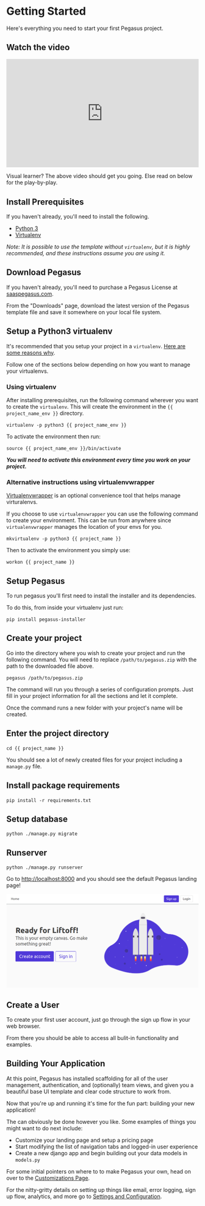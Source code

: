 Getting Started
===============

Here's everything you need to start your first Pegasus project.

## Watch the video

<div style="position: relative; padding-bottom: 56.25%; height: 0; overflow: hidden; max-width: 100%; height: auto; margin-bottom: 1em;">
    <iframe src="https://www.youtube.com/embed/wMNYQCX4tTE" frameborder="0" allowfullscreen style="position: absolute; top: 0; left: 0; width: 100%; height: 100%;"></iframe>
</div>

Visual learner? The above video should get you going.
Else read on below for the play-by-play.

## Install Prerequisites

If you haven't already, you'll need to install the following.

- [Python 3](https://www.python.org/downloads/)
- [Virtualenv](https://virtualenv.pypa.io/en/stable/)

*Note: It is possible to use the template without `virtualenv`, 
but it is highly recommended, and these instructions assume you are using it.*

## Download Pegasus

If you haven't already, you'll need to purchase a Pegasus License at [saaspegasus.com](http://www.saaspegasus.com/).

From the "Downloads" page, download the latest version of the Pegasus template file and save it somewhere on your local file system.

## Setup a Python3 virtualenv

It's recommended that you setup your project in a `virtualenv`.
[Here are some reasons why](https://help.pythonanywhere.com/pages/VirtualenvsExplained/).

Follow one of the sections below depending on how you want to manage your virtualenvs.
 
### Using virtualenv

After installing prerequisites, run the following command wherever you want to create
the `virtualenv`. This will create the environment in the `{{ project_name_env }}` directory.

```
virtualenv -p python3 {{ project_name_env }}
```

To activate the environment then run:

```
source {{ project_name_env }}/bin/activate
```

***You will need to activate this environment every time you work on your project.***

### Alternative instructions using virtualenvwrapper

[Virtualenvwrapper](https://virtualenvwrapper.readthedocs.io/en/latest/) is an optional convenience 
tool that helps manage virturalenvs. 
 
If you choose to use `virtualenvwrapper` you can use the following command to create your environment.
This can be run from anywhere since `virtualenvwrapper` manages the location of your envs for you.

```
mkvirtualenv -p python3 {{ project_name }}
```

Then to activate the environment you simply use:

```
workon {{ project_name }}
```

## Setup Pegasus

To run pegasus you'll first need to install the installer and its dependencies.

To do this, from inside your virtualenv just run:

```
pip install pegasus-installer
```

## Create your project

Go into the directory where you wish to create your project and run the following command.
You will need to replace `/path/to/pegasus.zip` with the path to the downloaded file above.

```
pegasus /path/to/pegasus.zip
```

The command will run you through a series of configuration prompts. 
Just fill in your project information for all the sections and let it complete.

Once the command runs a new folder with your project's name will be created.

## Enter the project directory

```
cd {{ project_name }}
```

You should see a lot of newly created files for your project including a `manage.py` file.

## Install package requirements

```
pip install -r requirements.txt
```

## Setup database

```
python ./manage.py migrate
```

## Runserver

```
python ./manage.py runserver
```

Go to [http://localhost:8000](http://localhost:8000) and you should see the default Pegasus landing page!

![](images/pegasus-landing-page.png)

## Create a User

To create your first user account, just go through the sign up flow in your web browser.

From there you should be able to access all bulit-in functionality and examples.

## Building Your Application

At this point, Pegasus has installed scaffolding for all of the user management, authentication, and (optionally) team views,
and given you a beautiful base UI template and clear code structure to work from. 
 
Now that you're up and running it's time for the fun part: building your new application!

The can obviously be done however you like.
Some examples of things you might want to do next include:

- Customize your landing page and setup a pricing page
- Start modifying the list of navigation tabs and logged-in user experience
- Create a new django app and begin building out your data models in `models.py`

For some initial pointers on where to to make Pegasus your own, head on over to the [Customizations Page](/customizations).

For the nitty-gritty details on setting up things like email, error logging, sign up flow, analytics, and more 
go to [Settings and Configuration](/configuration).
